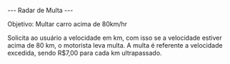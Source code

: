 --- Radar de Multa ---

Objetivo: Multar carro acima de 80km/hr

Solicita ao usuário a velocidade em km, com isso se a velocidade estiver acima de 80 km, o motorista leva multa. A multa é referente a velocidade excedida,
sendo R$7,00 para cada km ultrapassado. 
